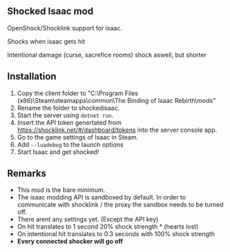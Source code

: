 Shocked Isaac mod
----------

OpenShock/Shocklink support for isaac.

Shocks when isaac gets hit

Intentional damage (curse, sacrefice rooms) shock aswell, but shorter


## Installation

1. Copy the client folder to "C:\Program Files (x86)\Steam\steamapps\common\The Binding of Isaac Rebirth\mods"
2. Rename the folder to shockedisaac.
3. Start the server using ```dotnet run```.
4. Insert the API token genertated from https://shocklink.net/#/dashboard/tokens into the server console app.
5. Go to the game settings of Isaac in Steam.
6. Add ```--luadebug``` to the launch options
7. Start Isaac and get shocked!

## Remarks

- This mod is the bare minimum.
- The isaac modding API is sandboxed by default. In order to communicate with shocklink / the proxy the sandbox needs to be turned off.
- There arent any settings yet. (Except the API key)
- On hit translates to 1 second 20% shock strength * (hearts lost)
- On intentional hit translates to 0.3 seconds with 100% shock strength
- **Every connected shocker will go off**
